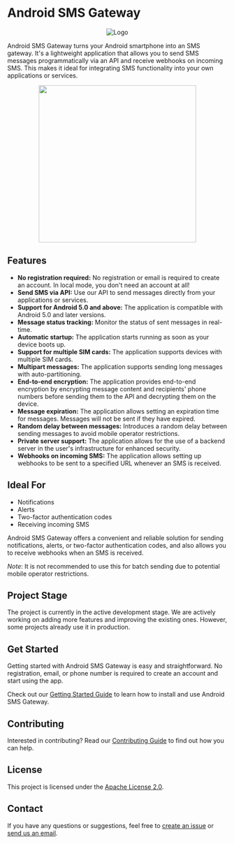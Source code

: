 # Android SMS Gateway

<div align="center">
    <img src="/assets/logo.png" alt="Logo">
</div>

Android SMS Gateway turns your Android smartphone into an SMS gateway. It's a lightweight application that allows you to send SMS messages programmatically via an API and receive webhooks on incoming SMS. This makes it ideal for integrating SMS functionality into your own applications or services.

<p align="center"><img src="/assets/screenshot.png" width="360"></p>

## Features

- **No registration required:** No registration or email is required to create an account. In local mode, you don't need an account at all!
- **Send SMS via API:** Use our API to send messages directly from your applications or services.
- **Support for Android 5.0 and above:** The application is compatible with Android 5.0 and later versions.
- **Message status tracking:** Monitor the status of sent messages in real-time.
- **Automatic startup:** The application starts running as soon as your device boots up.
- **Support for multiple SIM cards:** The application supports devices with multiple SIM cards.
- **Multipart messages:** The application supports sending long messages with auto-partitioning.
- **End-to-end encryption:** The application provides end-to-end encryption by encrypting message content and recipients' phone numbers before sending them to the API and decrypting them on the device.
- **Message expiration:** The application allows setting an expiration time for messages. Messages will not be sent if they have expired.
- **Random delay between messages:** Introduces a random delay between sending messages to avoid mobile operator restrictions.
- **Private server support:** The application allows for the use of a backend server in the user's infrastructure for enhanced security.
- **Webhooks on incoming SMS:** The application allows setting up webhooks to be sent to a specified URL whenever an SMS is received.

## Ideal For

- Notifications
- Alerts
- Two-factor authentication codes
- Receiving incoming SMS

Android SMS Gateway offers a convenient and reliable solution for sending notifications, alerts, or two-factor authentication codes, and also allows you to receive webhooks when an SMS is received.

*Note*: It is not recommended to use this for batch sending due to potential mobile operator restrictions.

## Project Stage

The project is currently in the active development stage. We are actively working on adding more features and improving the existing ones. However, some projects already use it in production.

## Get Started

Getting started with Android SMS Gateway is easy and straightforward. No registration, email, or phone number is required to create an account and start using the app.

Check out our [Getting Started Guide](getting-started/index.md) to learn how to install and use Android SMS Gateway.

## Contributing

Interested in contributing? Read our [Contributing Guide](contributing.md) to find out how you can help.

## License

This project is licensed under the [Apache License 2.0](license.md).

## Contact

If you have any questions or suggestions, feel free to [create an issue](https://github.com/capcom6/android-sms-gateway/issues/new) or [send us an email](mailto:i@capcom.me).